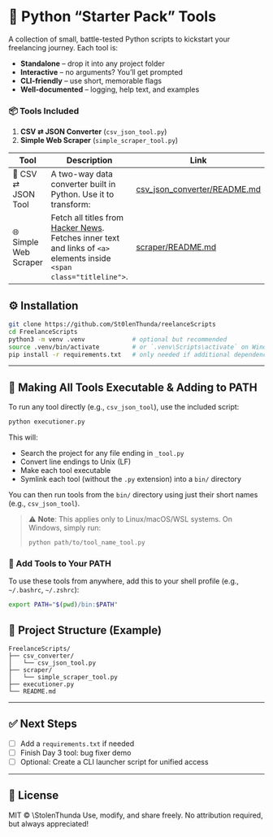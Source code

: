 # 🚀 Python “Starter Pack” Tools

A collection of small, battle-tested Python scripts to kickstart your freelancing journey. Each tool is:

- **Standalone** – drop it into any project folder  
- **Interactive** – no arguments? You’ll get prompted  
- **CLI-friendly** – use short, memorable flags  
- **Well-documented** – logging, help text, and examples  

### 📦 Tools Included

1. **CSV ⇄ JSON Converter** (`csv_json_tool.py`)  
2. **Simple Web Scraper** (`simple_scraper_tool.py`)

<!-- TOOL_TABLE_START -->
| Tool | Description | Link |
|------|-------------|------|
| 🧮 CSV ⇄ JSON Tool | A two-way data converter built in Python. Use it to transform: | [csv_json_converter/README.md](csv_json_converter/README.md) |
| 🌐 Simple Web Scraper | Fetch all titles from [Hacker News](https://news.ycombinator.com ). Fetches inner text and links of  `<a>` elements inside `<span class="titleline">`. | [scraper/README.md](scraper/README.md) |
<!-- TOOL_TABLE_END -->

## ⚙️ Installation

```bash
git clone https://github.com/St0lenThunda/reelanceScripts
cd FreelanceScripts
python3 -m venv .venv             # optional but recommended
source .venv/bin/activate         # or `.venv\Scripts\activate` on Windows
pip install -r requirements.txt   # only needed if additional dependencies are added
```

---

## 🧰 Making All Tools Executable & Adding to PATH

To run any tool directly (e.g., `csv_json_tool`), use the included script:

```bash
python executioner.py
```

This will:
- Search the project for any file ending in `_tool.py`
- Convert line endings to Unix (LF)
- Make each tool executable
- Symlink each tool (without the `.py` extension) into a `bin/` directory

You can then run tools from the `bin/` directory using just their short names (e.g., `csv_json_tool`).

> ⚠️ **Note**: This applies only to Linux/macOS/WSL systems.
> On Windows, simply run:
> ```bash
> python path/to/tool_name_tool.py
> ```

### 🔗 Add Tools to Your PATH

To use these tools from anywhere, add this to your shell profile (e.g., `~/.bashrc`, `~/.zshrc`):

```bash
export PATH="$(pwd)/bin:$PATH"
```

## 📁 Project Structure (Example)
```
FreelanceScripts/
├── csv_converter/
│   └── csv_json_tool.py
├── scraper/
│   └── simple_scraper_tool.py
├── executioner.py
└── README.md
```
---

## ✅ Next Steps

* [ ] Add a `requirements.txt` if needed
* [ ] Finish Day 3 tool: bug fixer demo
* [ ] Optional: Create a CLI launcher script for unified access

---

## 📜 License

MIT © \StolenThunda
Use, modify, and share freely. No attribution required, but always appreciated!